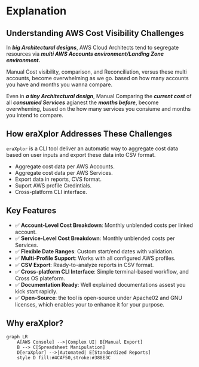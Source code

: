 # Explanation

## Understanding AWS Cost Visibility Challenges

In ***big Architectural designs***, AWS Cloud Architects tend to segregate resources via ***multi AWS Accounts environment/Landing Zone environment.***</br>

Manual Cost visibility, comparison, and Reconciliation, versus these multi accounts, become overwhelming as we go. based on how many accounts you have and months you wanna compare.</br>

Even in ***a tiny Architectural design***, Manual Comparing the ***current cost*** of all ***consumied Services*** agianest the ***months before***, become overwheming, based on the how many services you consiume and months you intend to compare.


## How eraXplor Addresses These Challenges
`eraXplor` is a CLI tool deliver an automatic way to aggregate cost data based on user inputs and export these data into CSV format.

- Aggregate cost data per AWS Accounts.
- Aggregate cost data per AWS Services.
- Export data in reports, CVS format. 
- Suport AWS profile Credintials.
- Cross-platform CLI interface.


## Key Features
- ✅ **Account-Level Cost Breakdown**: Monthly unblended costs per linked account.
- ✅ **Service-Level Cost Breakdown**: Monthly unblended costs per Services.
- ✅ **Flexible Date Ranges**: Custom start/end dates with validation.
- ✅ **Multi-Profile Support**: Works with all configured AWS profiles.
- ✅ **CSV Export**: Ready-to-analyze reports in CSV format.
- ✅ **Cross-platform CLI Interface**: Simple terminal-based workflow, and Cross OS plateform.
- ✅ **Documentation Ready**: Well explained documentations assest you kick start rapidly.
- ✅ **Open-Source**: the tool is open-source under Apache02 and GNU licenses, which enables your to enhance it for your purpose.


## Why eraXplor?
```mermaid
graph LR
    A[AWS Console] -->|Complex UI| B[Manual Export]
    B --> C[Spreadsheet Manipulation]
    D[eraXplor] -->|Automated| E[Standardized Reports]
    style D fill:#4CAF50,stroke:#388E3C
```


<!-- This part of the project documentation focuses on an
**understanding-oriented** approach. You'll get a
chance to read about the background of the project,
as well as reasoning about how it was implemented.

> **Note:** Expand this section by considering the
> following points:

- Give context and background on your library
- Explain why you created it
- Provide multiple examples and approaches of how
    to work with it
- Help the reader make connections
- Avoid writing instructions or technical descriptions
    here -->